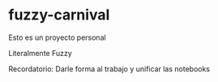 # fuzzy-carnival

Esto es un proyecto personal

Literalmente Fuzzy

Recordatorio: Darle forma al trabajo y unificar las notebooks
